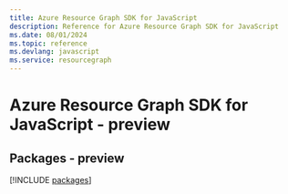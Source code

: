 ```yaml
---
title: Azure Resource Graph SDK for JavaScript
description: Reference for Azure Resource Graph SDK for JavaScript
ms.date: 08/01/2024
ms.topic: reference
ms.devlang: javascript
ms.service: resourcegraph
---
```

# Azure Resource Graph SDK for JavaScript - preview
## Packages - preview
[!INCLUDE [packages](resource-graph-index.md)]